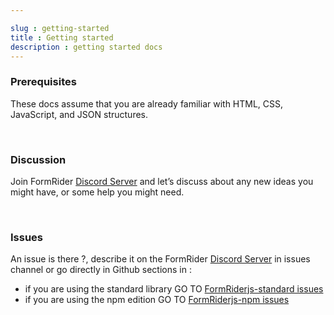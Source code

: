 ```yaml
---

slug : getting-started
title : Getting started
description : getting started docs
---
```

### Prerequisites
These docs assume that you are already familiar with HTML, CSS, JavaScript, and JSON structures.

<br/>

### Discussion
Join FormRider [Discord Server](https://discord.gg/4SbzkHrm) and let’s discuss about any new ideas you might have, or some help you might
need.

<br/>

### Issues
An issue is there ?, describe it on the FormRider [Discord Server](https://discord.gg/4SbzkHrm) in issues channel or go directly in Github sections in :

* if you are using the standard library GO TO [FormRiderjs-standard issues](https://github.com/sirageDb/FormRiderjs/issues)
* if you are using the npm edition GO TO [FormRiderjs-npm issues ](https://github.com/sirageDb/formriderjs-npm/issues)
